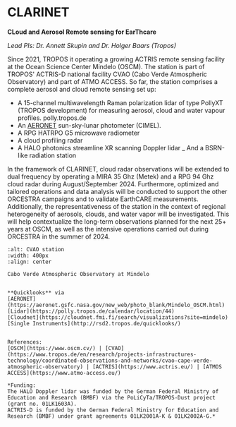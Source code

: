 # CLARINET
**CLoud and Aerosol Remote sensing for EarThcare**

*Lead PIs: Dr. Annett Skupin and Dr. Holger Baars (Tropos)*

Since 2021, TROPOS it operating a growing ACTRIS remote sensing facility at the Ocean Science Center Mindelo (OSCM). The station is part of TROPOS' ACTRIS-D national facility CVAO (Cabo Verde Atmospheric Observatory) and part of ATMO ACCESS.
So far, the station comprises a complete aerosol and cloud remote sensing set up:
-	A 15-channel multiwavelength Raman polarization lidar of type PollyXT (TROPOS development) for measuring aerosol, cloud and water vapour profiles. polly.tropos.de
-	An [AERONET](https://aeronet.gsfc.nasa.gov/) sun-sky-lunar photometer (CIMEL). 
-	A RPG HATRPO G5 microwave radiometer
-	A cloud profiling radar
-	A HALO photonics streamline XR scanning Doppler lidar
_	And a BSRN-like radiation station

In the framework of CLARINET, cloud radar observations will be extended to dual frequency by operating a MIRA 35 Ghz (Metek) and a RPG 94 Ghz cloud radar during August/September 2024.
Furthermore, optimized and tailored operations and data analysis will be conducted to support the other ORCESTRA campaigns and to validate EarthCARE measurements. Additionally, the representativeness of the station in the context of regional heterogeneity of aerosols, clouds, and water vapor will be investigated. This will help contextualize the long-term observations planned for the next 25+ years at OSCM, as well as the intensive operations carried out during ORCESTRA in the summer of 2024.

```{figure} /figures/CLARINET_station1.png
:alt: CVAO station
:width: 400px
:align: center

Cabo Verde Atmospheric Observatory at Mindelo


**Quicklooks** via
[AERONET](https://aeronet.gsfc.nasa.gov/new_web/photo_blank/Mindelo_OSCM.html)
[Lidar](https://polly.tropos.de/calendar/location/44)
[Cloudnet](https://cloudnet.fmi.fi/search/visualizations?site=mindelo)
[Single Instruments](http://rsd2.tropos.de/quicklooks/)


References:
[OSCM](https://www.oscm.cv/) | [CVAO](https://www.tropos.de/en/research/projects-infrastructures-technology/coordinated-observations-and-networks/cvao-cape-verde-atmospheric-observatory) | [ACTRIS](https://www.actris.eu/) | [ATMOS ACCESS](https://www.atmo-access.eu/)

*Funding:
The HALO Doppler lidar was funded by the German Federal Ministry of Education and Research (BMBF) via the PoLiCyTa/TROPOS-Dust project (grant no. 01LK1603A).
ACTRIS-D is funded by the German Federal Ministry for Education and Research (BMBF) under grant agreements 01LK2001A-K & 01LK2002A-G.*
